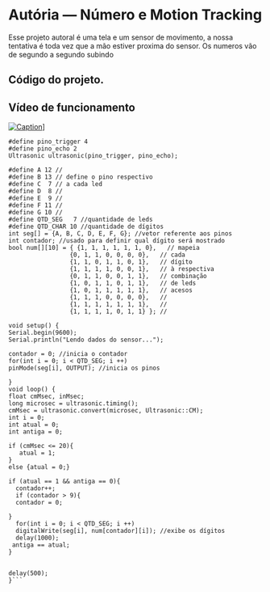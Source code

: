 # Autória — Número e Motion Tracking

  Esse projeto autoral é uma tela e um sensor de movimento, a nossa tentativa é toda vez que a mão estiver proxima do sensor.
  Os numeros vão de segundo a segundo subindo  
  
  ## Código do projeto. 
  
  
## Vídeo de funcionamento

[![Caption](https://www.iconpacks.net/icons/1/free-video-icon-818-thumb.png)](https://github.com/GhoostSama/PortfolioTecnico/blob/main/FundamTi/Autorias/Projeto_NumeroMotionTracking/WhatsApp%20Video%202022-06-24%20at%2010.49.50.mp4)]

  
  ```#include <Ultrasonic.h>
#define pino_trigger 4
#define pino_echo 2
Ultrasonic ultrasonic(pino_trigger, pino_echo);

#define A 12 //
#define B 13 // define o pino respectivo
#define C  7 // a cada led
#define D  8 //
#define E  9 //
#define F 11 //
#define G 10 //
#define QTD_SEG   7 //quantidade de leds
#define QTD_CHAR 10 //quantidade de dígitos
int seg[] = {A, B, C, D, E, F, G}; //vetor referente aos pinos
int contador; //usado para definir qual dígito será mostrado
bool num[][10] = { {1, 1, 1, 1, 1, 1, 0},   // mapeia
                   {0, 1, 1, 0, 0, 0, 0},   // cada
                   {1, 1, 0, 1, 1, 0, 1},   // dígito
                   {1, 1, 1, 1, 0, 0, 1},   // à respectiva
                   {0, 1, 1, 0, 0, 1, 1},   // combinação
                   {1, 0, 1, 1, 0, 1, 1},   // de leds
                   {1, 0, 1, 1, 1, 1, 1},   // acesos
                   {1, 1, 1, 0, 0, 0, 0},   //
                   {1, 1, 1, 1, 1, 1, 1},   //
                   {1, 1, 1, 1, 0, 1, 1} }; //
         
void setup() {
  Serial.begin(9600);
  Serial.println("Lendo dados do sensor...");
  
  contador = 0; //inicia o contador
  for(int i = 0; i < QTD_SEG; i ++)
  pinMode(seg[i], OUTPUT); //inicia os pinos
  
}
void loop() {
  float cmMsec, inMsec;
  long microsec = ultrasonic.timing();
  cmMsec = ultrasonic.convert(microsec, Ultrasonic::CM);
  int i = 0;
  int atual = 0;
  int antiga = 0;
  
  if (cmMsec <= 20){
     atual = 1;
  }
  else {atual = 0;}

  if (atual == 1 && antiga == 0){
    contador++;
    if (contador > 9){
    contador = 0;
    
  }
    for(int i = 0; i < QTD_SEG; i ++)
    digitalWrite(seg[i], num[contador][i]); //exibe os dígitos
    delay(1000);
   antiga == atual;
  }
  
  
  delay(500);
}```  
